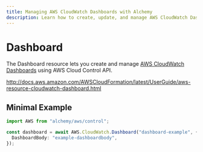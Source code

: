 ```yaml
---
title: Managing AWS CloudWatch Dashboards with Alchemy
description: Learn how to create, update, and manage AWS CloudWatch Dashboards using Alchemy Cloud Control.
---
```


# Dashboard

The Dashboard resource lets you create and manage [AWS CloudWatch Dashboards](https://docs.aws.amazon.com/cloudwatch/latest/userguide/) using AWS Cloud Control API.

http://docs.aws.amazon.com/AWSCloudFormation/latest/UserGuide/aws-resource-cloudwatch-dashboard.html

## Minimal Example

```ts
import AWS from "alchemy/aws/control";

const dashboard = await AWS.CloudWatch.Dashboard("dashboard-example", {
  DashboardBody: "example-dashboardbody",
});
```

